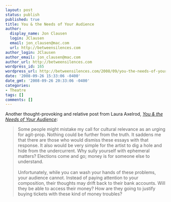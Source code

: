 ```yaml
---
layout: post
status: publish
published: true
title: You & the Needs of Your Audience
author:
  display_name: Jon Clausen
  login: JClausen
  email: jon_clausen@mac.com
  url: http://betweensilences.com
author_login: JClausen
author_email: jon_clausen@mac.com
author_url: http://betweensilences.com
wordpress_id: 165
wordpress_url: http://betweensilences.com/2008/09/you-the-needs-of-your-audience/
date: '2008-09-26 15:33:06 -0400'
date_gmt: '2008-09-26 20:33:06 -0400'
categories:
- Theatre
tags: []
comments: []
---
```

<p>Another thought-provoking and relative post from Laura Axelrod, <a href="http://www.gaspjournal.com/2008/09/you-the-needs-of-your-audience.html"><cite>You & the Needs of Your Audience</cite></a>:</p>
<blockquote cite="http://www.gaspjournal.com/2008/09/you-the-needs-of-your-audience.html"><p>
Some people might mistake my call for cultural relevance as an urging for agit-prop. Nothing could be further from the truth. It saddens me that there are those who would dismiss these essays with that response. It also would be very simple for the artist to dig a hole and hide from the undercurrent. Why sully yourself with ephemeral matters? Elections come and go; money is for someone else to understand.<br/><br/>Unfortunately, while you can wash your hands of these problems, your audience cannot. Instead of paying attention to your composition, their thoughts may drift back to their bank accounts. Will they be able to access their money? How are they going to justify buying tickets with these kind of money troubles?
</p></blockquote>
